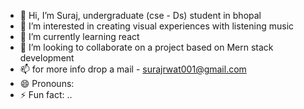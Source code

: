 - 👋 Hi, I’m Suraj, undergraduate (cse - Ds) student in bhopal
- 👀 I’m interested in creating visual experiences with listening music
- 🌱 I’m currently learning react
- 💞️ I’m looking to collaborate on a project based on Mern stack development
- 📫 for more info drop a mail - surajrwat001@gmail.com
- 😄 Pronouns: 
- ⚡ Fun fact: ..

<!---
Suraj6260/Suraj6260 is a ✨ special ✨ repository because its `README.md` (this file) appears on your GitHub profile.
You can click the Preview link to take a look at your changes.
--->
